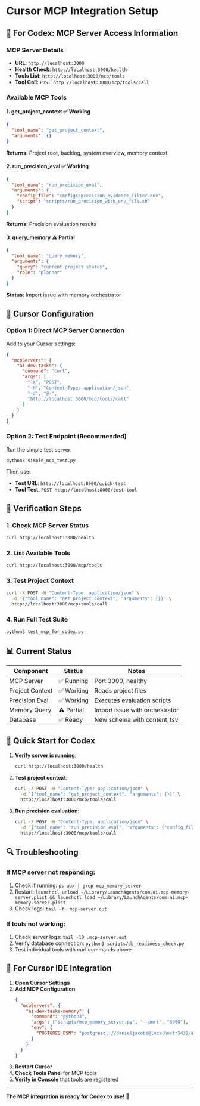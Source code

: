 # Cursor MCP Integration Setup

## 🎯 **For Codex: MCP Server Access Information**

### **MCP Server Details**
- **URL**: `http://localhost:3000`
- **Health Check**: `http://localhost:3000/health`
- **Tools List**: `http://localhost:3000/mcp/tools`
- **Tool Call**: `POST http://localhost:3000/mcp/tools/call`

### **Available MCP Tools**

#### 1. **get_project_context** ✅ Working
```json
{
  "tool_name": "get_project_context",
  "arguments": {}
}
```
**Returns**: Project root, backlog, system overview, memory context

#### 2. **run_precision_eval** ✅ Working
```json
{
  "tool_name": "run_precision_eval",
  "arguments": {
    "config_file": "configs/precision_evidence_filter.env",
    "script": "scripts/run_precision_with_env_file.sh"
  }
}
```
**Returns**: Precision evaluation results

#### 3. **query_memory** ⚠️ Partial
```json
{
  "tool_name": "query_memory",
  "arguments": {
    "query": "current project status",
    "role": "planner"
  }
}
```
**Status**: Import issue with memory orchestrator

## 🔧 **Cursor Configuration**

### **Option 1: Direct MCP Server Connection**
Add to your Cursor settings:

```json
{
  "mcpServers": {
    "ai-dev-tasks": {
      "command": "curl",
      "args": [
        "-X", "POST",
        "-H", "Content-Type: application/json",
        "-d", "@-",
        "http://localhost:3000/mcp/tools/call"
      ]
    }
  }
}
```

### **Option 2: Test Endpoint (Recommended)**
Run the simple test server:
```bash
python3 simple_mcp_test.py
```

Then use:
- **Test URL**: `http://localhost:8000/quick-test`
- **Tool Test**: `POST http://localhost:8000/test-tool`

## 🧪 **Verification Steps**

### **1. Check MCP Server Status**
```bash
curl http://localhost:3000/health
```

### **2. List Available Tools**
```bash
curl http://localhost:3000/mcp/tools
```

### **3. Test Project Context**
```bash
curl -X POST -H "Content-Type: application/json" \
  -d '{"tool_name": "get_project_context", "arguments": {}}' \
  http://localhost:3000/mcp/tools/call
```

### **4. Run Full Test Suite**
```bash
python3 test_mcp_for_codex.py
```

## 📊 **Current Status**

| Component | Status | Notes |
|-----------|--------|-------|
| MCP Server | ✅ Running | Port 3000, healthy |
| Project Context | ✅ Working | Reads project files |
| Precision Eval | ✅ Working | Executes evaluation scripts |
| Memory Query | ⚠️ Partial | Import issue with orchestrator |
| Database | ✅ Ready | New schema with content_tsv |

## 🚀 **Quick Start for Codex**

1. **Verify server is running**:
   ```bash
   curl http://localhost:3000/health
   ```

2. **Test project context**:
   ```bash
   curl -X POST -H "Content-Type: application/json" \
     -d '{"tool_name": "get_project_context", "arguments": {}}' \
     http://localhost:3000/mcp/tools/call
   ```

3. **Run precision evaluation**:
   ```bash
   curl -X POST -H "Content-Type: application/json" \
     -d '{"tool_name": "run_precision_eval", "arguments": {"config_file": "configs/precision_evidence_filter.env"}}' \
     http://localhost:3000/mcp/tools/call
   ```

## 🔍 **Troubleshooting**

### **If MCP server not responding**:
1. Check if running: `ps aux | grep mcp_memory_server`
2. Restart: `launchctl unload ~/Library/LaunchAgents/com.ai.mcp-memory-server.plist && launchctl load ~/Library/LaunchAgents/com.ai.mcp-memory-server.plist`
3. Check logs: `tail -f .mcp-server.out`

### **If tools not working**:
1. Check server logs: `tail -10 .mcp-server.out`
2. Verify database connection: `python3 scripts/db_readiness_check.py`
3. Test individual tools with curl commands above

## 📝 **For Cursor IDE Integration**

1. **Open Cursor Settings**
2. **Add MCP Configuration**:
   ```json
   {
     "mcpServers": {
       "ai-dev-tasks-memory": {
         "command": "python3",
         "args": ["scripts/mcp_memory_server.py", "--port", "3000"],
         "env": {
           "POSTGRES_DSN": "postgresql://danieljacobs@localhost:5432/ai_agency"
         }
       }
     }
   }
   ```
3. **Restart Cursor**
4. **Check Tools Panel** for MCP tools
5. **Verify in Console** that tools are registered

---

**The MCP integration is ready for Codex to use!** 🎉

